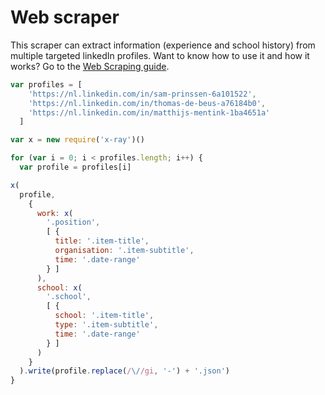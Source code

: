 # Web scraper

This scraper can extract information (experience and school history) from multiple targeted linkedIn profiles.
Want to know how to use it and how it works? Go to the [Web Scraping guide](newatoms/guides/web-scraping/readme.md).

```javascript
var profiles = [
    'https://nl.linkedin.com/in/sam-prinssen-6a101522',
    'https://nl.linkedin.com/in/thomas-de-beus-a76184b0',
    'https://nl.linkedin.com/in/matthijs-mentink-1ba4651a'
  ]

var x = new require('x-ray')()

for (var i = 0; i < profiles.length; i++) {
  var profile = profiles[i]

x(
  profile,
    {
      work: x(
        '.position',
        [ {
          title: '.item-title',
          organisation: '.item-subtitle',
          time: '.date-range'
        } ]
      ),
      school: x(
        '.school',
        [ {
          school: '.item-title',
          type: '.item-subtitle',
          time: '.date-range'
        } ]
      )
    }
  ).write(profile.replace(/\//gi, '-') + '.json')
}
```
